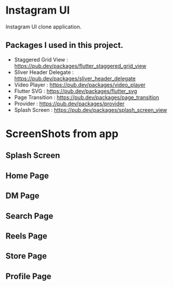 # Instagram UI

Instagram UI clone application.

## Packages I used in this project.

- Staggered Grid View : https://pub.dev/packages/flutter_staggered_grid_view
- Sliver Header Delegate : https://pub.dev/packages/sliver_header_delegate
- Video Player : https://pub.dev/packages/video_player
- Flutter SVG : https://pub.dev/packages/flutter_svg
- Page Transition : https://pub.dev/packages/page_transition
- Provider : https://pub.dev/packages/provider
- Splash Screen : https://pub.dev/packages/splash_screen_view

# ScreenShots from app

## Splash Screen

## Home Page

## DM Page

## Search Page

## Reels Page

## Store Page

## Profile Page
